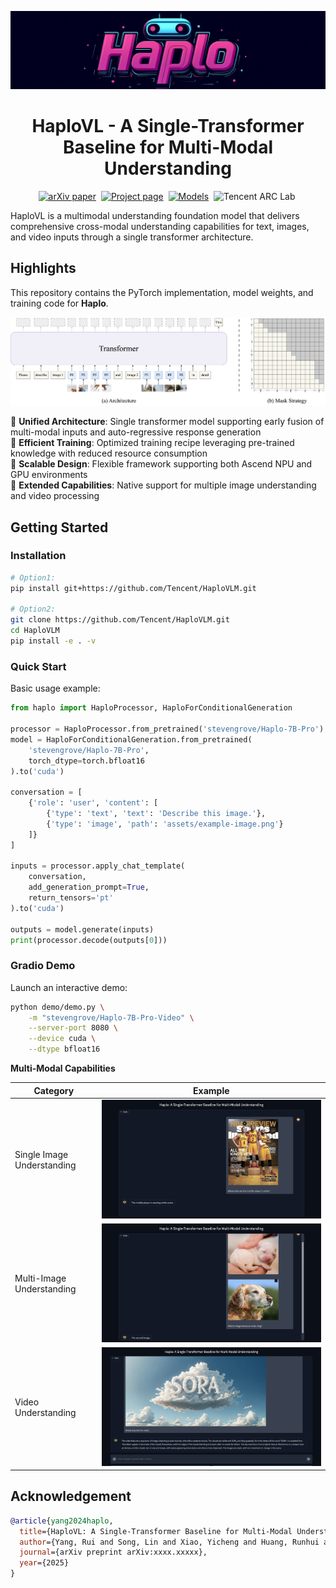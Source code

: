 ![Image](assets/logo.jpeg)

<div align="center">

# HaploVL - A Single-Transformer Baseline for Multi-Modal Understanding

[![arXiv paper](https://img.shields.io/badge/arXiv_paper-red)](https://haplo-vl.github.io/)&nbsp;
[![Project page](https://img.shields.io/badge/Project_page-green)](https://haplo-vl.github.io/)&nbsp;
[![Models](https://img.shields.io/badge/%F0%9F%A4%97%20Hugging%20Face-Models-blue)](https://huggingface.co/collections/stevengrove/haplo-67d2582ac79d96983fa99697)&nbsp;
![Tencent ARC Lab](https://img.shields.io/badge/Developed_by-Tencent_ARC_Lab-blue)&nbsp;

</div>

HaploVL is a multimodal understanding foundation model that delivers comprehensive cross-modal understanding capabilities for text, images, and video inputs through a single transformer architecture.

## Highlights
This repository contains the PyTorch implementation, model weights, and training code for **Haplo**.

![Image](assets/framework.png)

🌟 **Unified Architecture**: Single transformer model supporting early fusion of multi-modal inputs and auto-regressive response generation  
🌟 **Efficient Training**: Optimized training recipe leveraging pre-trained knowledge with reduced resource consumption  
🌟 **Scalable Design**: Flexible framework supporting both Ascend NPU and GPU environments  
🌟 **Extended Capabilities**: Native support for multiple image understanding and video processing

## Getting Started

### Installation

```bash
# Option1:
pip install git+https://github.com/Tencent/HaploVLM.git

# Option2:
git clone https://github.com/Tencent/HaploVLM.git
cd HaploVLM
pip install -e . -v
```

### Quick Start
Basic usage example:
```python
from haplo import HaploProcessor, HaploForConditionalGeneration

processor = HaploProcessor.from_pretrained('stevengrove/Haplo-7B-Pro')
model = HaploForConditionalGeneration.from_pretrained(
    'stevengrove/Haplo-7B-Pro',
    torch_dtype=torch.bfloat16
).to('cuda')

conversation = [
    {'role': 'user', 'content': [
        {'type': 'text', 'text': 'Describe this image.'},
        {'type': 'image', 'path': 'assets/example-image.png'}
    ]}
]

inputs = processor.apply_chat_template(
    conversation,
    add_generation_prompt=True,
    return_tensors='pt'
).to('cuda')

outputs = model.generate(inputs)
print(processor.decode(outputs[0]))
```

### Gradio Demo
Launch an interactive demo:
```bash
python demo/demo.py \
    -m "stevengrove/Haplo-7B-Pro-Video" \
    --server-port 8080 \
    --device cuda \
    --dtype bfloat16
```

**Multi-Modal Capabilities**

| Category                      | Example                                  |
|-------------------------------|------------------------------------------|
| Single Image Understanding    | ![Demo1](assets/demo_1.png)              |
| Multi-Image Understanding         | ![Demo3](assets/demo_2.png)              |
| Video Understanding           | ![Demo2](assets/demo_3.png)              |


## Acknowledgement

```bibtex
@article{yang2024haplo,
  title={HaploVL: A Single-Transformer Baseline for Multi-Modal Understanding},
  author={Yang, Rui and Song, Lin and Xiao, Yicheng and Huang, Runhui and Ge, Yixiao and Shan, Ying and Zhao, Hengshuang},
  journal={arXiv preprint arXiv:xxxx.xxxxx},
  year={2025}
}
```
